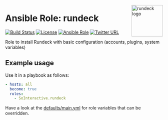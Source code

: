 <p><img src="https://cdn.xebialabs.com/assets/files/plugins/rundeck.jpg" alt="rundeck logo" title="rundeck" align="right" height="100" /></p>

Ansible Role: rundeck
===================

[![Build Status](https://ci.devops.sosoftware.pl/buildStatus/icon?job=SoInteractive/rundeck/master)](https://ci.devops.sosoftware.pl/blue/organizations/rundeck/SoInteractive%2Frundeck/activity) [![License](https://img.shields.io/badge/license-MIT%20License-brightgreen.svg)](https://opensource.org/licenses/MIT) [![Ansible Role](https://img.shields.io/badge/role-rundeck-blue.svg)](https://galaxy.ansible.com/SoInteractive/rundeck/) [![Twitter URL](https://img.shields.io/twitter/follow/sointeractive.svg?style=social&label=Follow%20%40SoInteractive)](https://twitter.com/sointeractive)

Role to install Rundeck with basic configuration (accounts, plugins, system variables)

Example usage
-------------

Use it in a playbook as follows:
```yaml
- hosts: all
  become: true
  roles:
    - SoInteractive.rundeck
```

Have a look at the [defaults/main.yml](defaults/main.yml) for role variables
that can be overridden.